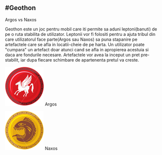 #Geothon
---------
Argos vs Naxos

Geothon este un joc pentru mobil care iti permite sa aduni leptoni(banuti) de pe o ruta stabilita de utilizator. Leptonii vor fi folositi pentru a ajuta tribul din care utilizatorul face parte(Argos sau Naxos) sa puna stapanire pe artefactele care se afla in locatii-cheie de pe harta. Un utilizator poate "cumpara" un artefact doar atunci cand se afla in apropierea acestuia si daca are fondurile necesare. Artefactele vor avea la inceput un pret pre-stabilit, iar dupa fiecare schimbare de apartenenta pretul va creste.

![Argos](https://github.com/ACSvsFMI/GeoThon/blob/master/argos.png?raw=true) Argos

![Naxos](https://github.com/ACSvsFMI/GeoThon/blob/master/naxos.png?raw=true) Naxos